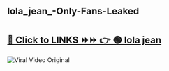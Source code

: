 
 ## lola_jean_-Only-Fans-Leaked

# <h2><a href="https://clipsfans.com/lola_jean_&ref=git">🔗 Click to LINKS ⏩⏩ 👉 🟢 lola jean  </a></h2>

<a href="https://clipsfans.com/lola_jean_&ref=git" rel="nofollow" data-target="animated-image.originalLink"><img src="https://i.ibb.co.com/xMMVF88/686577567.gif" alt="Viral Video Original" style="max-width: 100%; display: inline-block;" data-target="animated-image.originalImage"></a>
